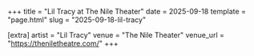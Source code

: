 +++
title = "Lil Tracy at The Nile Theater"
date = 2025-09-18
template = "page.html"
slug = "2025-09-18-lil-tracy"

[extra]
artist = "Lil Tracy"
venue = "The Nile Theater"
venue_url = "https://theniletheatre.com/"
+++
